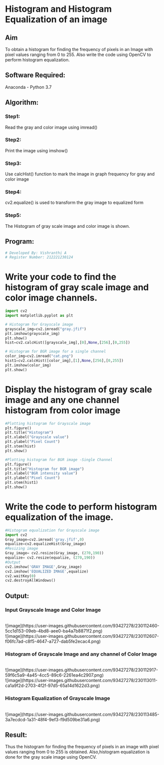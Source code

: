 # Histogram and Histogram Equalization of an image
## Aim
To obtain a histogram for finding the frequency of pixels in an Image with pixel values ranging from 0 to 255. Also write the code using OpenCV to perform histogram equalization.

## Software Required:
Anaconda - Python 3.7

## Algorithm:
### Step1:
Read the gray and color image using imread()
<br>

### Step2:
Print the image using imshow()
<br>

### Step3:
Use calcHist() function to mark the image in graph frequency for gray and color image
<br>

### Step4:
cv2.equalize() is used to transform the gray image to equalized form
<br>

### Step5:
The Histogram of gray scale image and color image is shown.
<br>

## Program:
```python
# Developed By: Vishranthi A
# Register Number: 212221230124
```
# Write your code to find the histogram of gray scale image and color image channels.
```python
import cv2
import matplotlib.pyplot as plt

# Histogram for Grayscale image
grayscale_img=cv2.imread("gray.jfif")
plt.imshow(grayscale_img)
plt.show()
hist=cv2.calcHist([grayscale_img],[0],None,[256],[0,255])

# Histogram for BGR image for a single channel
color_img=cv2.imread("cat.png")
hist1=cv2.calcHist([color_img],[1],None,[256],[0,255])
plt.imshow(color_img)
plt.show()
```
# Display the histogram of gray scale image and any one channel histogram from color image
```python
#Plotting histogram for Grayscale image
plt.figure()
plt.title("Histogram")
plt.xlabel("Grayscale value")
plt.ylabel("Pixel Count")
plt.stem(hist)
plt.show()

#Plotting histogram for BGR image -Single Channel
plt.figure()
plt.title("Histogram for BGR image")
plt.xlabel("BGR intensity value")
plt.ylabel("Pixel Count")
plt.stem(hist1)
plt.show()
```
# Write the code to perform histogram equalization of the image. 
```python
#Histogram equalization for Grayscale image
import cv2
Gray_image=cv2.imread('gray.jfif',0)
equalize=cv2.equalizeHist(Gray_image)
#Resizing image 
Gray_image= cv2.resize(Gray_image, (270,190))
equalize= cv2.resize(equalize, (270,190))
#Output
cv2.imshow('GRAY IMAGE',Gray_image)
cv2.imshow('EQUALIZED IMAGE',equalize)
cv2.waitKey(0)
cv2.destroyAllWindows()
```
## Output:
### Input Grayscale Image and Color Image
<br>
![image](https://user-images.githubusercontent.com/93427278/230112460-5cc1d153-09eb-4bd8-aee0-ba4a7b8871f2.png)
<br>
![image](https://user-images.githubusercontent.com/93427278/230112607-f06fc7ad-c8f5-4647-a727-dab5fe2ecac4.png)
<br>

### Histogram of Grayscale Image and any channel of Color Image
<br>
![image](https://user-images.githubusercontent.com/93427278/230112917-59f6c5a9-4a45-4cc5-89c6-2261ea4c2907.png)
<br>
![image](https://user-images.githubusercontent.com/93427278/230113011-ca1a9f2d-2703-4f2f-97d5-65a14d1622d3.png)
<br>

### Histogram Equalization of Grayscale Image
<br>
![image](https://user-images.githubusercontent.com/93427278/230113485-3a7ecdcd-1a31-48f4-9ef3-f9d509be31a6.png)
<br>

## Result: 
Thus the histogram for finding the frequency of pixels in an image with pixel values ranging from 0 to 255 is obtained. Also,histogram equalization is done for the gray scale image using OpenCV.
